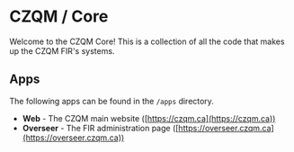 # CZQM / Core

Welcome to the CZQM Core! This is a collection of all the code that makes up the CZQM FIR's systems.

## Apps

The following apps can be found in the `/apps` directory.

- **Web** - The CZQM main website ([https://czqm.ca](https://czqm.ca))
- **Overseer** - The FIR administration page ([https://overseer.czqm.ca](https://overseer.czqm.ca))